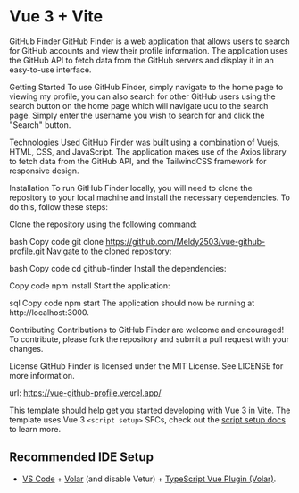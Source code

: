# Vue 3 + Vite

GitHub Finder
GitHub Finder is a web application that allows users to search for GitHub accounts and view their profile information. The application uses the GitHub API to fetch data from the GitHub servers and display it in an easy-to-use interface.

Getting Started
To use GitHub Finder, simply navigate to the home page to viewing my profile, you can also search for other GitHub users using the search button on the home page which will navigate uou to the search page. Simply enter the username you wish to search for and click the "Search" button.

Technologies Used
GitHub Finder was built using a combination of Vuejs, HTML, CSS, and JavaScript. The application makes use of the Axios library to fetch data from the GitHub API, and the TailwindCSS framework for responsive design.

Installation
To run GitHub Finder locally, you will need to clone the repository to your local machine and install the necessary dependencies. To do this, follow these steps:

Clone the repository using the following command:

bash
Copy code
git clone https://github.com/Meldy2503/vue-github-profile.git
Navigate to the cloned repository:

bash
Copy code
cd github-finder
Install the dependencies:

Copy code
npm install
Start the application:

sql
Copy code
npm start
The application should now be running at http://localhost:3000.

Contributing
Contributions to GitHub Finder are welcome and encouraged! To contribute, please fork the repository and submit a pull request with your changes.

License
GitHub Finder is licensed under the MIT License. See LICENSE for more information.

url: https://vue-github-profile.vercel.app/

This template should help get you started developing with Vue 3 in Vite. The template uses Vue 3 `<script setup>` SFCs, check out the [script setup docs](https://v3.vuejs.org/api/sfc-script-setup.html#sfc-script-setup) to learn more.

## Recommended IDE Setup

- [VS Code](https://code.visualstudio.com/) + [Volar](https://marketplace.visualstudio.com/items?itemName=Vue.volar) (and disable Vetur) + [TypeScript Vue Plugin (Volar)](https://marketplace.visualstudio.com/items?itemName=Vue.vscode-typescript-vue-plugin).
